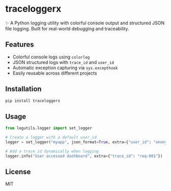 # traceloggerx
✨ A Python logging utility with colorful console output and structured JSON file logging. Built for real-world debugging and traceability.


## Features
- Colorful console logs using `colorlog`
- JSON structured logs with `trace_id` and `user_id`
- Automatic exception capturing via `sys.excepthook`
- Easily reusable across different projects


## Installation
```bash
pip install traceloggerx
```


## Usage
```python
from logutils.logger import set_logger

# Create a logger with a default user_id
logger = set_logger("myapp", json_format=True, extra={"user_id": "anonymous"})

# Add a trace_id dynamically when logging
logger.info("User accessed dashboard", extra={"trace_id": "req-001"})
```


## License
MIT
